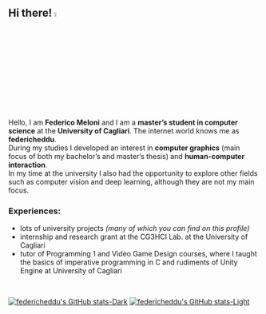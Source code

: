 ## Hi there! <a href=https://www.github.com/federicheddu><img src=https://media.giphy.com/media/1sgetPM00wWqJpVUTl/giphy.gif height="5%"></a>

Hello, I am **Federico Meloni** and I am a **master’s student in computer science** at the **University of Cagliari**. The internet world knows me as **federicheddu**.  
During my studies I developed an interest in **computer graphics** (main focus of both my bachelor’s and master’s thesis) and **human-computer interaction**.  
In my time at the university I also had the opportunity to explore other fields such as computer vision and deep learning, although they are not my main focus.


### Experiences:
- lots of university projects *(many of which you can find on this profile)*
- internship and research grant at the CG3HCI Lab. at the University of Cagliari
- tutor of Programming 1 and Video Game Design courses, where I taught the basics of imperative programming in C and rudiments of Unity Engine at University of Cagliari

<br>


[![federicheddu's GitHub stats-Dark](https://github-readme-stats.vercel.app/api?username=federicheddu&show_icons=true&theme=dark&hide=issues,prs#gh-dark-mode-only)](https://github.com/federicheddu/github-readme-stats#gh-dark-mode-only)
[![federicheddu's GitHub stats-Light](https://github-readme-stats.vercel.app/api?username=federicheddu&show_icons=true&theme=default&hide=issues,prs#gh-light-mode-only)](https://github.com/federicheddu/github-readme-stats#gh-light-mode-only)
